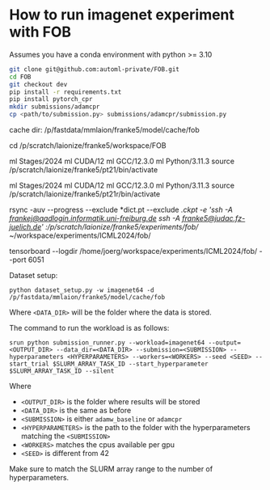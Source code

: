 # How to run imagenet experiment with FOB
Assumes you have a conda environment with python >= 3.10
```bash
git clone git@github.com:automl-private/FOB.git
cd FOB
git checkout dev
pip install -r requirements.txt
pip install pytorch_cpr
mkdir submissions/adamcpr
cp <path/to/submission.py> submissions/adamcpr/submission.py

```
cache dir: /p/fastdata/mmlaion/franke5/model/cache/fob

cd /p/scratch/laionize/franke5/workspace/FOB

ml Stages/2024
ml CUDA/12
ml GCC/12.3.0
ml Python/3.11.3
source /p/scratch/laionize/franke5/pt21/bin/activate

ml Stages/2024
ml CUDA/12
ml GCC/12.3.0
ml Python/3.11.3
source /p/scratch/laionize/franke5/pt21r/bin/activate


rsync -auv --progress --exclude *dict.pt --exclude *.ckpt -e 'ssh -A  frankej@aadlogin.informatik.uni-freiburg.de ssh -A franke5@judac.fz-juelich.de' :/p/scratch/laionize/franke5/experiments/fob/* ~/workspace/experiments/ICML2024/fob/

tensorboard --logdir /home/joerg/workspace/experiments/ICML2024/fob/ --port 6051


Dataset setup:
```
python dataset_setup.py -w imagenet64 -d /p/fastdata/mmlaion/franke5/model/cache/fob
```
Where `<DATA_DIR>` will be the folder where the data is stored.

The command to run the workload is as follows:
```
srun python submission_runner.py --workload=imagenet64 --output=<OUTPUT_DIR> --data_dir=<DATA_DIR> --submission=<SUBMISSION> --hyperparameters <HYPERPARAMETERS> --workers=<WORKERS> --seed <SEED> --start_trial $SLURM_ARRAY_TASK_ID --start_hyperparameter $SLURM_ARRAY_TASK_ID --silent
```
Where
- `<OUTPUT_DIR>` is the folder where results will be stored
- `<DATA_DIR>` is the same as before
- `<SUBMISSION>` is either `adamw_baseline` or `adamcpr`
- `<HYPERPARAMETERS>` is the path to the folder with the hyperparameters matching the `<SUBMISSION>`
- `<WORKERS>` matches the cpus available per gpu
- `<SEED>` is different from 42

Make sure to match the SLURM array range to the number of hyperparameters.
